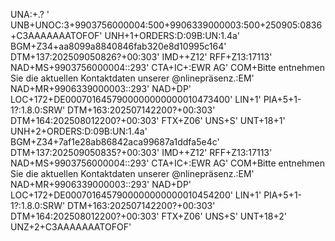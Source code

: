 UNA:+.? '
UNB+UNOC:3+9903756000004:500+9906339000003:500+250905:0836+C3AAAAAAATOFOF'
UNH+1+ORDERS:D:09B:UN:1.4a'
BGM+Z34+aa8099a8840846fab320e8d10995c164'
DTM+137:202509050826?+00:303'
IMD++Z12'
RFF+Z13:17113'
NAD+MS+9903756000004::293'
CTA+IC+:EWR AG'
COM+Bitte entnehmen Sie die aktuellen Kontaktdaten unserer @nlinepräsenz.:EM'
NAD+MR+9906339000003::293'
NAD+DP'
LOC+172+DE0007016457900000000000010473400'
LIN+1'
PIA+5+1-1?:1.8.0:SRW'
DTM+163:202507142200?+00:303'
DTM+164:202508012200?+00:303'
FTX+Z06'
UNS+S'
UNT+18+1'
UNH+2+ORDERS:D:09B:UN:1.4a'
BGM+Z34+7af1e28ab86842aca99687a1ddfa5e4c'
DTM+137:202509050835?+00:303'
IMD++Z12'
RFF+Z13:17113'
NAD+MS+9903756000004::293'
CTA+IC+:EWR AG'
COM+Bitte entnehmen Sie die aktuellen Kontaktdaten unserer @nlinepräsenz.:EM'
NAD+MR+9906339000003::293'
NAD+DP'
LOC+172+DE0007016457900000000000010454200'
LIN+1'
PIA+5+1-1?:1.8.0:SRW'
DTM+163:202507142200?+00:303'
DTM+164:202508012200?+00:303'
FTX+Z06'
UNS+S'
UNT+18+2'
UNZ+2+C3AAAAAAATOFOF'